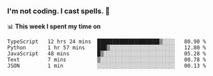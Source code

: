 ### I'm not coding. I cast spells. 🎩

📊 **This week I spent my time on**
<!--START_SECTION:waka-->
```text
TypeScript   12 hrs 24 mins  ████████████████████▒░░░░   80.90 % 
Python       1 hr 57 mins    ███▒░░░░░░░░░░░░░░░░░░░░░   12.80 % 
JavaScript   48 mins         █▒░░░░░░░░░░░░░░░░░░░░░░░   05.28 % 
Text         7 mins          ▒░░░░░░░░░░░░░░░░░░░░░░░░   00.78 % 
JSON         1 min           ░░░░░░░░░░░░░░░░░░░░░░░░░   00.13 % 
```
<!--END_SECTION:waka-->
